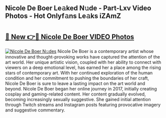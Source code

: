 ## Nicole De Boer Le𝚊ked N𝚞de - Part-Lxv Video Photos - Hot Onlyf𝚊ns Le𝚊ks iZAmZ

# <h2><a href="http://ab42269.deff.icu/?id=Nicole+De+Boer">🔗 New 👉🔴 Nicole De Boer VIDEO Photos</a></h2>

[![Nicole De Boer N𝚞des](https://i.imgur.com/rIISA9y.gif)](http://ab42269.deff.icu/?id=Nicole+De+Boer)
Nicole De Boer is a contemporary artist whose innovative and thought-provoking works have captured the attention of the art world. Her unique artistic vision, coupled with her ability to connect with viewers on a deep emotional level, has earned her a place among the rising stars of contemporary art. With her continued exploration of the human condition and her commitment to pushing the boundaries of her craft, Nicole De Boer is sure to leave a lasting impact on the art world and beyond. Nicole De Boer began her online journey in 2017, initially creating cosplay and gaming-related content. Her content gradually evolved, becoming increasingly sexually suggestive. She gained initial attention through Twitch streams and Instagram posts featuring provocative imagery and suggestive commentary.
